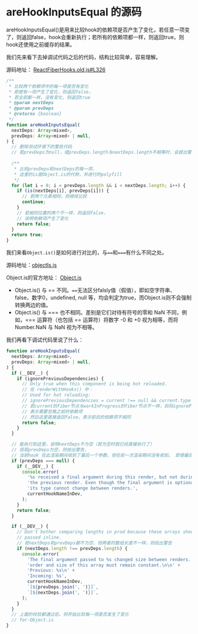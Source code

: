 # areHookInputsEqual 的源码

areHookInputsEqual()是用来比较hook的依赖项是否产生了变化，若任意一项变了，则返回false，hook会重新执行；若所有的依赖项都一样，则返回true，则hook还使用之前缓存的结果。

我们先来看下去掉调试代码之后的代码，结构比较简单，容易理解。

源码地址： [ReactFiberHooks.old.js#L326](https://github.com/wenzi0github/react/blob/af08b92c5ed382d09f269226479862ae828e26dc/packages/react-reconciler/src/ReactFiberHooks.old.js#L326)

```javascript
/**
 * 比较两个依赖项中的每一项是否有变化
 * 即使有一项产生了变化，则返回false，
 * 若全部都一样，没有变化，则返回true
 * @param nextDeps
 * @param prevDeps
 * @returns {boolean}
 */
function areHookInputsEqual(
  nextDeps: Array<mixed>,
  prevDeps: Array<mixed> | null,
) {
  // 删除测试环境下的警告代码
  // 若prevDeps为null，或prevDeps.length与nextDeps.length不相等时，会提出警告
  
  /**
   * 比较prevDeps和nextDeps的每一项，
   * 这里的is是Object.is的代称，并进行的polyfill
   */
  for (let i = 0; i < prevDeps.length && i < nextDeps.length; i++) {
    if (is(nextDeps[i], prevDeps[i])) {
      // 若两个元素相同，则继续比较
      continue;
    }
    // 若相同位置的两个不一样，则返回false，
    // 说明依赖项产生了变化
    return false;
  }
  return true;
}
```

我们来看`Object.is()`是如何进行对比的，与`==`和`===`有什么不同之处。

源码地址：[objectIs.js](https://github.com/wenzi0github/react/blob/main/packages/shared/objectIs.js)

Object.is的官方地址： [Object.is](https://developer.mozilla.org/en-US/docs/Web/JavaScript/Reference/Global_Objects/Object/is)

* Object.is() 与 == 不同。`==`无法区分falsly值（假值），即如空字符串、false，数字0，undefined, null 等，均会判定为true，而Object.is则不会强制转换两边的值。
* Object.is() 与 === 也不相同。差别是它们对待有符号的零和 NaN 不同，例如，=== 运算符（也包括 == 运算符）将数字 -0 和 +0 视为相等，而将 Number.NaN 与 NaN 视为不相等。

我们再看下调试代码里说了什么：

```javascript
function areHookInputsEqual(
  nextDeps: Array<mixed>,
  prevDeps: Array<mixed> | null,
) {
  if (__DEV__) {
    if (ignorePreviousDependencies) {
      // Only true when this component is being hot reloaded.
      // 在 renderWithHooks() 中：
      // Used for hot reloading:
      // ignorePreviousDependencies = current !== null && current.type !== workInProgress.type;
      // 若current的fiber节点与workInProgress的fiber节点不一样，则将ignorePreviousDependencies设置为true
      // 表示需要忽略之前的依赖项
      // 然后这里直接返回false，表示前后的依赖项不相同
      return false;
    }
  }

  // 能执行到这里，说明nextDeps不为空（若为空时就已经直接执行了）
  // 但若prevDeps为空，则给出警告，
  // 当前hook 在此渲染期间收到了最后一个参数，但在前一次渲染期间没有收到。 即使最后一个参数是可选的，它的类型也不能在渲染之间改变。
  if (prevDeps === null) {
    if (__DEV__) {
      console.error(
        '%s received a final argument during this render, but not during ' +
        'the previous render. Even though the final argument is optional, ' +
        'its type cannot change between renders.',
        currentHookNameInDev,
      );
    }
    return false;
  }

  if (__DEV__) {
    // Don't bother comparing lengths in prod because these arrays should be
    // passed inline.
    // 若nextDeps和prevDeps都不为空，但两者的数组长度不一样，则给出警告
    if (nextDeps.length !== prevDeps.length) {
      console.error(
        'The final argument passed to %s changed size between renders. The ' +
        'order and size of this array must remain constant.\n\n' +
        'Previous: %s\n' +
        'Incoming: %s',
        currentHookNameInDev,
        `[${prevDeps.join(', ')}]`,
        `[${nextDeps.join(', ')}]`,
      );
    }
  }
  // 上面的校验都通过后，则开始比较每一项是否发生了变化
  // for-Object.is
}
```
